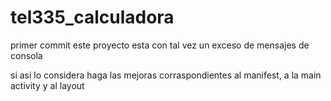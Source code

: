 # tel335_calculadora
primer commit
este proyecto esta con tal vez un exceso de mensajes de consola

si asi lo considera haga las mejoras corraspondientes al manifest, a la main activity y al layout
